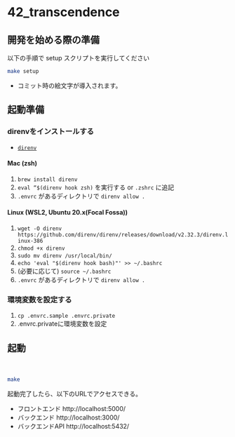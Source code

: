 # 42_transcendence

## 開発を始める際の準備

以下の手順で setup スクリプトを実行してください

```bash
make setup
```
- コミット時の絵文字が導入されます。

## 起動準備

### direnvをインストールする
- [`direnv`](https://github.com/direnv/direnv)

#### Mac (zsh)

1. `brew install direnv`
2. `eval “$(direnv hook zsh)` を実行する or `.zshrc` に追記
3. `.envrc` があるディレクトリで `direnv allow .`

#### Linux (WSL2, Ubuntu 20.x(Focal Fossa))

1. `wget -O direnv https://github.com/direnv/direnv/releases/download/v2.32.3/direnv.linux-386`
2. `chmod +x direnv`
3. `sudo mv direnv /usr/local/bin/`
4. `echo 'eval "$(direnv hook bash)"' >> ~/.bashrc`
5. (必要に応じて) `source ~/.bashrc`
6. `.envrc` があるディレクトリで `direnv allow .`

### 環境変数を設定する

1. `cp .envrc.sample .envrc.private`
2. .envrc.privateに環境変数を設定

## 起動
　
```bash
make
```

起動完了したら、以下のURLでアクセスできる。
- フロントエンド http://localhost:5000/
- バックエンド http://localhost:3000/
- バックエンドAPI http://localhost:5432/

